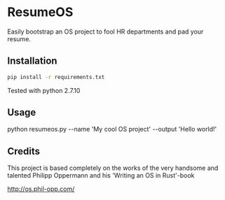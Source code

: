 # ResumeOS
Easily bootstrap an OS project to fool HR departments and pad your resume.

## Installation
```sh
pip install -r requirements.txt
```

Tested with python 2.7.10

## Usage
python resumeos.py --name 'My cool OS project' --output 'Hello world!'

## Credits

This project is based completely on the works of the very handsome and talented Philipp Oppermann
and his 'Writing an OS in Rust'-book

http://os.phil-opp.com/

